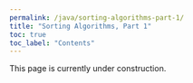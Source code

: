 ```yaml
---
permalink: /java/sorting-algorithms-part-1/
title: "Sorting Algorithms, Part 1"
toc: true
toc_label: "Contents"
---
```


This page is currently under construction.